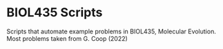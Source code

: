 # BIOL435 Scripts
Scripts that automate example problems in BIOL435, Molecular Evolution. Most problems taken from G. Coop (2022)
